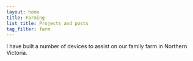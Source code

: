 ```yaml
---
layout: home
title: Farming
list_title: Projects and posts
tag_filter: farm
---
```


I have built a number of devices to assist on our family farm in Northern Victoria.